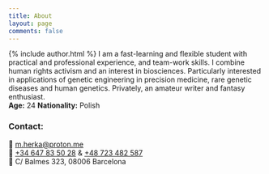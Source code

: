 ```yaml
---
title: About
layout: page
comments: false
---
```


{% include author.html %}
I am a fast-learning and flexible student with practical and professional experience, and team-work skills. I combine human rights activism and an interest in biosciences. Particularly interested in applications of genetic engineering in precision medicine, rare genetic diseases and human genetics. Privately, an amateur writer and fantasy enthusiast.  
**Age:** 24  **Nationality:** Polish

### Contact:  
💌 <a href="mailto:m.herka@proton.me">m.herka@proton.me</a>  
📱 <a href="tel:+34647835028">+34 647 83 50 28</a> & <a href="tel:+48723482587">+48 723 482 587</a>  
📍 C/ Balmes 323, 08006 Barcelona